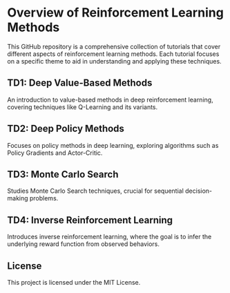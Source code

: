 # Overview of Reinforcement Learning Methods

This GitHub repository is a comprehensive collection of tutorials that cover different aspects of reinforcement learning methods. Each tutorial focuses on a specific theme to aid in understanding and applying these techniques.

## TD1: Deep Value-Based Methods
An introduction to value-based methods in deep reinforcement learning, covering techniques like Q-Learning and its variants.

## TD2: Deep Policy Methods
Focuses on policy methods in deep learning, exploring algorithms such as Policy Gradients and Actor-Critic.

## TD3: Monte Carlo Search
Studies Monte Carlo Search techniques, crucial for sequential decision-making problems.

## TD4: Inverse Reinforcement Learning
Introduces inverse reinforcement learning, where the goal is to infer the underlying reward function from observed behaviors.

## License
This project is licensed under the MIT License.
